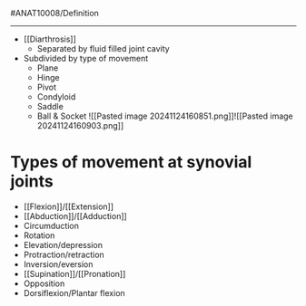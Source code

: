 #ANAT10008/Definition 

---
- [[Diarthrosis]]
	- Separated by fluid filled joint cavity
- Subdivided by type of movement
	- Plane
	- Hinge
	- Pivot
	- Condyloid
	- Saddle
	- Ball & Socket
![[Pasted image 20241124160851.png]]![[Pasted image 20241124160903.png]]
# Types of movement at synovial joints
- [[Flexion]]/[[Extension]]
- [[Abduction]]/[[Adduction]]
- Circumduction
- Rotation
- Elevation/depression
- Protraction/retraction
- Inversion/eversion
- [[Supination]]/[[Pronation]]
- Opposition
- Dorsiflexion/Plantar flexion